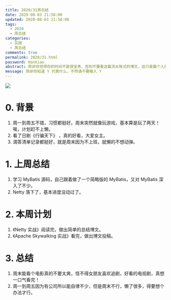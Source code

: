 ```yaml
---
title: 2020/31周总结
date: 2020-08-03 21:58:00
updated: 2020-08-03 21:58:00
tags:
  - 2020
  - 周总结
categories: 
  - 实践
  - 周总结
comments: true
permalink: 2020/31.html  
password: HanXiao
abstract: 除非你觉得你的时间不是很宝贵，否则不要看这篇流水账式的博文，这只是篇个人的工作的学习一个总结而已，没有包含任何的技术细节
message: 除非你知道 Y 代表什么，不然请不要输入 Y
---
```


![][0]

# 0. 背景

1. 周一到周五不错，习惯都挺好。周末突然就像玩游戏，基本算是玩了两天！唉，计划赶不上懒。
2. 看了日剧《行骗天下》 ，真的好看，大爱女主。
3. 滴答清单记录都挺好，就是周末因为不上班，就懒的不想动弹。

<!--more-->

# 1. 上周总结

1. 学习 MyBatis 源码，自己跟着做了一个简略版的 MyBatis，又对 MyBatis 深入了不少。
2. Netty 落下了，基本进度没动过了。

# 2. 本周计划

1. 《Netty 实战》阅读完，做出简单的总结博文。
2. 《Apache Skywalking 实战》看完，做出博文投稿。

# 3. 总结

1. 周末能看个电影真的不要太爽，怪不得女朋友喜欢追剧，好看的电视剧，真想一口气看完！
2. 周一到周五因为有公司所以能自律不少，但是周末不行，懒了很多，得要想个办法才行。

[0]: https://leran2deeplearnjavawebtech.oss-cn-beijing.aliyuncs.com/background/2020-08-04%E8%A1%8C%E9%AA%97%E5%A4%A9%E4%B8%8B.jpg